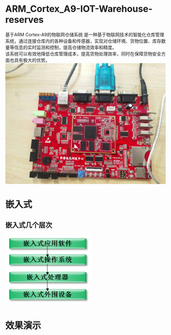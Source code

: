 # ARM_Cortex_A9-IOT-Warehouse-reserves
基于ARM Cortex-A9的物联网仓储系统
是一种基于物联网技术的智能化仓库管理系统，通过连接仓库内的各种设备和传感器，实现对仓储环境、货物位置、库存数量等信息的实时监测和控制，提高仓储物流效率和精度。  
该系统可以有效地降低仓库管理成本，提高货物处理效率，同时在保障货物安全方面也具有极大的优势。  
<img src="https://github.com/ZhangHalfGod/Picture/blob/main/%E5%9B%BE%E7%89%87%202.png">  
# 嵌入式
## 嵌入式几个层次  
<img src="https://github.com/ZhangHalfGod/Picture/blob/main/%E5%9B%BE%E7%89%87%201.png">  

# 效果演示
